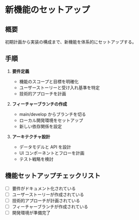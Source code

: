 # 新機能のセットアップ

## 概要
初期計画から実装の構成まで、新機能を体系的にセットアップする。

## 手順
1. **要件定義**
   - 機能のスコープと目標を明確化
   - ユーザーストーリーと受け入れ基準を特定
   - 技術的アプローチを計画

2. **フィーチャーブランチの作成**
   - main/develop からブランチを切る
   - ローカル開発環境をセットアップ
   - 新しい依存関係を設定

3. **アーキテクチャ設計**
   - データモデルと API を設計
   - UI コンポーネントとフローを計画
   - テスト戦略を検討

## 機能セットアップチェックリスト
- [ ] 要件がドキュメント化されている
- [ ] ユーザーストーリーが作成されている
- [ ] 技術的アプローチが計画されている
- [ ] フィーチャーブランチが作成されている
- [ ] 開発環境が準備完了